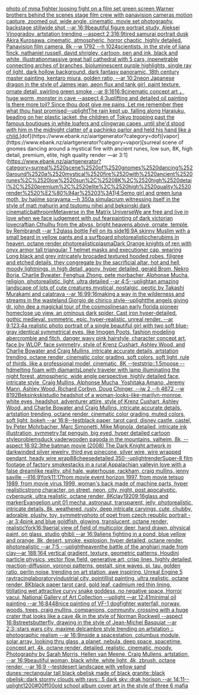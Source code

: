 [photo of mma fighter loosing fight on a film set green screen Warner brothers behind the scenes stage film crew with panavision cameras motion capture, zoomed out, wide angle, cinematic, movie set photography, backstage stillwide shot  --ar 16:9](https://www.ebank.nz/aiartgenerator?category=photo%2520of%2520mma%2520fighter%2520loosing%2520fight%2520on%2520a%2520film%2520set%2520green%2520screen%2520Warner%2520brothers%2520behind%2520the%2520scenes%2520stage%2520film%2520crew%2520with%2520panavision%2520cameras%2520motion%2520capture%2C%2520zoomed%2520out%2C%2520wide%2520angle%2C%2520cinematic%2C%2520movie%2520set%2520photography%2C%2520backstage%2520stillwide%2520shot%2520%2520--ar%252016%3A9)[beautiful figure portrait study, Aleksei Vinogradov, artstation trending --aspect 2:3](https://www.ebank.nz/aiartgenerator?category=beautiful%2520figure%2520portrait%2520study%2C%2520Aleksei%2520Vinogradov%2C%2520artstation%2520trending%2520--aspect%25202%3A3)[16:9](https://www.ebank.nz/aiartgenerator?category=16%3A9)[tired samurai portrait dusk  Akira Kurosawa, cinematic, atmospheric, horror chaotic, highly detailed, Panavision film camera, 8k --w 1792 --h 1024](https://www.ebank.nz/aiartgenerator?category=tired%2520samurai%2520portrait%2520dusk%2520%2520Akira%2520Kurosawa%2C%2520cinematic%2C%2520atmospheric%2C%2520horror%2520chaotic%2C%2520highly%2520detailed%2C%2520Panavision%2520film%2520camera%2C%25208k%2520--w%25201792%2520--h%25201024)[scientists, in the style of liana finck, nathaniel russell, david shrigley, cartoon, pen and ink, black and white, illustration](https://www.ebank.nz/aiartgenerator?category=scientists%2C%2520in%2520the%2520style%2520of%2520liana%2520finck%2C%2520nathaniel%2520russell%2C%2520david%2520shrigley%2C%2520cartoon%2C%2520pen%2520and%2520ink%2C%2520black%2520and%2520white%2C%2520illustration)[massive great hall cathedral with 5 cars, inpenetrable connecting arches of branches, bioluminescent purple highlights, single ray of light, dark hollow background, dark fantasy panoramic, 18th century master painting, kentaro miura, golden ratio, --ar 10:2](https://www.ebank.nz/aiartgenerator?category=massive%2520great%2520hall%2520cathedral%2520with%25205%2520cars%2C%2520inpenetrable%2520connecting%2520arches%2520of%2520branches%2C%2520bioluminescent%2520purple%2520highlights%2C%2520single%2520ray%2520of%2520light%2C%2520dark%2520hollow%2520background%2C%2520dark%2520fantasy%2520panoramic%2C%252018th%2520century%2520master%2520painting%2C%2520kentaro%2520miura%2C%2520golden%2520ratio%2C%2520--ar%252010%3A2)[neon Japanese dragon in the style of James jean, aeon flux and tank girl, paint texture, ornate detail, swirling green smoke --ar 9:16](https://www.ebank.nz/aiartgenerator?category=neon%2520Japanese%2520dragon%2520in%2520the%2520style%2520of%2520James%2520jean%2C%2520aeon%2520flux%2520and%2520tank%2520girl%2C%2520paint%2520texture%2C%2520ornate%2520detail%2C%2520swirling%2520green%2520smoke%2520--ar%25209%3A16)[16:9](https://www.ebank.nz/aiartgenerator?category=16%3A9)[cinematic concept art ，huge worm, monster in cave  --aspect 4:3](https://www.ebank.nz/aiartgenerator?category=cinematic%2520concept%2520art%2520%EF%BC%8Chuge%2520worm%2C%2520monster%2520in%2520cave%2520%2520--aspect%25204%3A3)[uplifting and detailed oil painting Is there more toil? Since thou dost give me pains, Let me remember thee what thou hast promised](https://www.ebank.nz/aiartgenerator?category=uplifting%2520and%2520detailed%2520oil%2520painting%2520Is%2520there%2520more%2520toil%3F%2520Since%2520thou%2520dost%2520give%2520me%2520pains%2C%2520Let%2520me%2520remember%2520thee%2520what%2520thou%2520hast%2520promised)[--uplight](https://www.ebank.nz/aiartgenerator?category=--uplight)[The rain kept up, falling along Harajuku, beading on her plastic jacket, the children of Tokyo trooping past the famous boutiques in white loafers and clingwrap capes, until she'd stood with him in the midnight clatter of a pachinko parlor and held his hand like a child.](https://www.ebank.nz/aiartgenerator?category=The%2520rain%2520kept%2520up%2C%2520falling%2520along%2520Harajuku%2C%2520beading%2520on%2520her%2520plastic%2520jacket%2C%2520the%2520children%2520of%2520Tokyo%2520trooping%2520past%2520the%2520famous%2520boutiques%2520in%2520white%2520loafers%2520and%2520clingwrap%2520capes%2C%2520until%2520she%27d%2520stood%2520with%2520him%2520in%2520the%2520midnight%2520clatter%2520of%2520a%2520pachinko%2520parlor%2520and%2520held%2520his%2520hand%2520like%2520a%2520child.)[dof](https://www.ebank.nz/aiartgenerator?category=dof)[vapor](https://www.ebank.nz/aiartgenerator?category=vapor)[surreal scene of gnomes dancing around a mystical fire with ancient runes, low sun, 8K, high detail, premium, elite, high quality render —ar 3:1](https://www.ebank.nz/aiartgenerator?category=surreal%2520scene%2520of%2520gnomes%2520dancing%2520around%2520a%2520mystical%2520fire%2520with%2520ancient%2520runes%2C%2520low%2520sun%2C%25208K%2C%2520high%2520detail%2C%2520premium%2C%2520elite%2C%2520high%2520quality%2520render%2520%E2%80%94ar%25203%3A1)[4:5](https://www.ebank.nz/aiartgenerator?category=4%3A5)[](https://www.ebank.nz/aiartgenerator?category=)[emo girl and green luna moth, by hajime sorayama —h 350](https://www.ebank.nz/aiartgenerator?category=emo%2520girl%2520and%2520green%2520luna%2520moth%2C%2520by%2520hajime%2520sorayama%2520%E2%80%94h%2520350)[a simulacrum witnessing itself in the style of matt mahurin and tsutomu nihei and beksinski dark cinematic](https://www.ebank.nz/aiartgenerator?category=a%2520simulacrum%2520witnessing%2520itself%2520in%2520the%2520style%2520of%2520matt%2520mahurin%2520and%2520tsutomu%2520nihei%2520and%2520beksinski%2520dark%2520cinematic)[bathroom](https://www.ebank.nz/aiartgenerator?category=bathroom)[Metaverse in the Matrix Universe](https://www.ebank.nz/aiartgenerator?category=Metaverse%2520in%2520the%2520Matrix%2520Universe)[We are free and live in love when we face judgement with out fear](https://www.ebank.nz/aiartgenerator?category=We%2520are%2520free%2520and%2520live%2520in%2520love%2520when%2520we%2520face%2520judgement%2520with%2520out%2520fear)[painting of dark victorian lovecraftian Cthulhu from the abyss, bright heavens above, ornate, temple, by Rembrandt --ar 1:2](https://www.ebank.nz/aiartgenerator?category=painting%2520of%2520dark%2520victorian%2520lovecraftian%2520Cthulhu%2520from%2520the%2520abyss%2C%2520bright%2520heavens%2520above%2C%2520ornate%2C%2520temple%2C%2520by%2520Rembrandt%2520--ar%25201%3A2)[glass bottle Fell on its side](https://www.ebank.nz/aiartgenerator?category=glass%2520bottle%2520Fell%2520on%2520its%2520side)[16:9](https://www.ebank.nz/aiartgenerator?category=16%3A9)[A skinny Muslim with a small beard in yellow pants and a surfboard photorealistic](https://www.ebank.nz/aiartgenerator?category=A%2520skinny%2520Muslim%2520with%2520a%2520small%2520beard%2520in%2520yellow%2520pants%2520and%2520a%2520surfboard%2520photorealistic)[cherubims in heaven, octane render photorealistic](https://www.ebank.nz/aiartgenerator?category=cherubims%2520in%2520heaven%2C%2520octane%2520render%2520photorealistic)[plasma](https://www.ebank.nz/aiartgenerator?category=plasma)[Dark Orange knights of ren with onyx armor tall triangular T helmet masks and executioner cap, wearing Long black and grey intricately brocaded textured hooded robes, filigree and etched details, they congregate by the sacrificial altar, hot and hell, moody lightnings, in high detail, agony, hyper detailed, gerald Brom, Nekro Borja, Charlie Bywater, Fenghua Zhong, pete morbacher, Alphonse Mucha, religion, photorealistic, light, ultra detailed --ar 4:5](https://www.ebank.nz/aiartgenerator?category=Dark%2520Orange%2520knights%2520of%2520ren%2520with%2520onyx%2520armor%2520tall%2520triangular%2520T%2520helmet%2520masks%2520and%2520executioner%2520cap%2C%2520wearing%2520Long%2520black%2520and%2520grey%2520intricately%2520brocaded%2520textured%2520hooded%2520robes%2C%2520filigree%2520and%2520etched%2520details%2C%2520they%2520congregate%2520by%2520the%2520sacrificial%2520altar%2C%2520hot%2520and%2520hell%2C%2520moody%2520lightnings%2C%2520in%2520high%2520detail%2C%2520agony%2C%2520hyper%2520detailed%2C%2520gerald%2520Brom%2C%2520Nekro%2520Borja%2C%2520Charlie%2520Bywater%2C%2520Fenghua%2520Zhong%2C%2520pete%2520morbacher%2C%2520Alphonse%2520Mucha%2C%2520religion%2C%2520photorealistic%2C%2520light%2C%2520ultra%2520detailed%2520--ar%25204%3A5)[--uplight](https://www.ebank.nz/aiartgenerator?category=--uplight)[an amazing landscape of lots of cute creatures mystical, nostalgic, peotic by Takashi Murakami and calatrava --ar 16:9](https://www.ebank.nz/aiartgenerator?category=an%2520amazing%2520landscape%2520of%2520lots%2520of%2520cute%2520creatures%2520mystical%2C%2520nostalgic%2C%2520peotic%2520by%2520Takashi%2520Murakami%2520and%2520calatrava%2520--ar%252016%3A9)[9:16](https://www.ebank.nz/aiartgenerator?category=9%3A16)[making a way in the wilderness and streams in the wasteland,Giorgio de chirico style](https://www.ebank.nz/aiartgenerator?category=making%2520a%2520way%2520in%2520the%2520wilderness%2520and%2520streams%2520in%2520the%2520wasteland%2CGiorgio%2520de%2520chirico%2520style)[--uplight](https://www.ebank.nz/aiartgenerator?category=--uplight)[the angels giving dr. john dee a magickal tour of the cosmos](https://www.ebank.nz/aiartgenerator?category=the%2520angels%2520giving%2520dr.%2520john%2520dee%2520a%2520magickal%2520tour%2520of%2520the%2520cosmos)[lines](https://www.ebank.nz/aiartgenerator?category=lines)[an early florida pioneer home](https://www.ebank.nz/aiartgenerator?category=an%2520early%2520florida%2520pioneer%2520home)[close up view. an ominous dark spider. Cast iron hyper-detailed. gothic medieval. symmetric. epic. hyper-realistic. unreal render. --ar 9:12](https://www.ebank.nz/aiartgenerator?category=close%2520up%2520view.%2520an%2520ominous%2520dark%2520spider.%2520Cast%2520iron%2520hyper-detailed.%2520gothic%2520medieval.%2520symmetric.%2520epic.%2520hyper-realistic.%2520unreal%2520render.%2520--ar%25209%3A12)[3:4](https://www.ebank.nz/aiartgenerator?category=3%3A4)[a realistic photo portrait of a single beautiful girl with two soft blue-gray identical symmetrical eyes, like Imogen Poots, fashion modeling abercrombie and fitch, danger wavy pink hairstyle, character concept art, face by WLOP, face symmetry, style of Krenz Cushart, Ashley Wood, and Charlie Bowater and Craig Mullins, intricate accurate details, artstation trending, octane render, cinematic color grading, soft colors, soft light, rule of thirds, like a professional model, cinematic, 8K --test](https://www.ebank.nz/aiartgenerator?category=a%2520realistic%2520photo%2520portrait%2520of%2520a%2520single%2520beautiful%2520girl%2520with%2520two%2520soft%2520blue-gray%2520identical%2520symmetrical%2520eyes%2C%2520like%2520Imogen%2520Poots%2C%2520fashion%2520modeling%2520abercrombie%2520and%2520fitch%2C%2520danger%2520wavy%2520pink%2520hairstyle%2C%2520character%2520concept%2520art%2C%2520face%2520by%2520WLOP%2C%2520face%2520symmetry%2C%2520style%2520of%2520Krenz%2520Cushart%2C%2520Ashley%2520Wood%2C%2520and%2520Charlie%2520Bowater%2520and%2520Craig%2520Mullins%2C%2520intricate%2520accurate%2520details%2C%2520artstation%2520trending%2C%2520octane%2520render%2C%2520cinematic%2520color%2520grading%2C%2520soft%2520colors%2C%2520soft%2520light%2C%2520rule%2520of%2520thirds%2C%2520like%2520a%2520professional%2520model%2C%2520cinematic%2C%25208K%2520--test)[strip::1.5](https://www.ebank.nz/aiartgenerator?category=strip%3A%3A1.5)[moose --hd](https://www.ebank.nz/aiartgenerator?category=moose%2520--hd)[melting foam with diamants](https://www.ebank.nz/aiartgenerator?category=melting%2520foam%2520with%2520diamants)[Lonely traveler with lamp illuminating the night forest, atmospheric, wide angle perspective, highly detailed face, intricate style, Craig Mullins, Alphonse Mucha, Yoshitaka Amano, Jeremy Mann, Ashley Wood, Richard Corbyn, Doug Chinger, --iw 2 --h 4672 --w 8192](https://www.ebank.nz/aiartgenerator?category=Lonely%2520traveler%2520with%2520lamp%2520illuminating%2520the%2520night%2520forest%2C%2520atmospheric%2C%2520wide%2520angle%2520perspective%2C%2520highly%2520detailed%2520face%2C%2520intricate%2520style%2C%2520Craig%2520Mullins%2C%2520Alphonse%2520Mucha%2C%2520Yoshitaka%2520Amano%2C%2520Jeremy%2520Mann%2C%2520Ashley%2520Wood%2C%2520Richard%2520Corbyn%2C%2520Doug%2520Chinger%2C%2520--iw%25202%2520--h%25204672%2520--w%25208192)[Beksinkski](https://www.ebank.nz/aiartgenerator?category=Beksinkski)[studio headshot of a woman-looks-like-marilyn-monroe, white eyes, headshot, adventurer attire, style of Krenz Cushart, Ashley Wood, and Charlie Bowater and Craig Mullins, intricate accurate details, artstation trending, octane render, cinematic color grading, muted colors, soft light, bokeh --ar 16:8](https://www.ebank.nz/aiartgenerator?category=studio%2520headshot%2520of%2520a%2520woman-looks-like-marilyn-monroe%2C%2520white%2520eyes%2C%2520headshot%2C%2520adventurer%2520attire%2C%2520style%2520of%2520Krenz%2520Cushart%2C%2520Ashley%2520Wood%2C%2520and%2520Charlie%2520Bowater%2520and%2520Craig%2520Mullins%2C%2520intricate%2520accurate%2520details%2C%2520artstation%2520trending%2C%2520octane%2520render%2C%2520cinematic%2520color%2520grading%2C%2520muted%2520colors%2C%2520soft%2520light%2C%2520bokeh%2520--ar%252016%3A8)[--test](https://www.ebank.nz/aiartgenerator?category=--test)[black paper, tarot card, disney castle, castel, by Peter Mohrbacher, Marc Simonetti, Mike Mignola, detailed, intricate ink illustration, symmetry,](https://www.ebank.nz/aiartgenerator?category=black%2520paper%2C%2520tarot%2520card%2C%2520disney%2520castle%2C%2520castel%2C%2520by%2520Peter%2520Mohrbacher%2C%2520Marc%2520Simonetti%2C%2520Mike%2520Mignola%2C%2520detailed%2C%2520intricate%2520ink%2520illustration%2C%2520symmetry%2C)[fat penguin,  big eyed, hyper detailed cartoon style](https://www.ebank.nz/aiartgenerator?category=fat%2520penguin%2C%2520%2520big%2520eyed%2C%2520hyper%2520detailed%2520cartoon%2520style)[problems](https://www.ebank.nz/aiartgenerator?category=problems)[duck vader](https://www.ebank.nz/aiartgenerator?category=duck%2520vader)[wooden pagoda in the mountains, valheim, 8k, --aspect 16:9](https://www.ebank.nz/aiartgenerator?category=wooden%2520pagoda%2520in%2520the%2520mountains%2C%2520valheim%2C%25208k%2C%2520--aspect%252016%3A9)[2:3](https://www.ebank.nz/aiartgenerator?category=2%3A3)[](https://www.ebank.nz/aiartgenerator?category=)[the batman movie (2008) The Dark Knight artwork in dark](https://www.ebank.nz/aiartgenerator?category=the%2520batman%2520movie%2520%282008%29%2520The%2520Dark%2520Knight%2520artwork%2520in%2520dark)[winded silver jewelry, third eye pinecone, silver wire, wire wrapped pendant, heady wire wrap](https://www.ebank.nz/aiartgenerator?category=winded%2520silver%2520jewelry%2C%2520third%2520eye%2520pinecone%2C%2520silver%2520wire%2C%2520wire%2520wrapped%2520pendant%2C%2520heady%2520wire%2520wrap)[88](https://www.ebank.nz/aiartgenerator?category=88)[cheese](https://www.ebank.nz/aiartgenerator?category=cheese)[detailed,](https://www.ebank.nz/aiartgenerator?category=detailed%2C)[350](https://www.ebank.nz/aiartgenerator?category=350)[--uplight](https://www.ebank.nz/aiartgenerator?category=--uplight)[render](https://www.ebank.nz/aiartgenerator?category=render)[Super-8 film footage of factory smokestacks in a rural Appalachian valley](https://www.ebank.nz/aiartgenerator?category=Super-8%2520film%2520footage%2520of%2520factory%2520smokestacks%2520in%2520a%2520rural%2520Appalachian%2520valley)[in love with a false dreamlike reality, phil hale,  waterhouse, rackham, craig mullins, jenny saville --ll](https://www.ebank.nz/aiartgenerator?category=in%2520love%2520with%2520a%2520false%2520dreamlike%2520reality%2C%2520phil%2520hale%2C%2520%2520waterhouse%2C%2520rackham%2C%2520craig%2520mullins%2C%2520jenny%2520saville%2520--ll)[16:9](https://www.ebank.nz/aiartgenerator?category=16%3A9)[York](https://www.ebank.nz/aiartgenerator?category=York)[11:17](https://www.ebank.nz/aiartgenerator?category=11%3A17)[from movie event horizon 1997, from movie tetsuo 1989, from movie virus 1999, woman's back made of machine parts, hyper realistic](https://www.ebank.nz/aiartgenerator?category=from%2520movie%2520event%2520horizon%25201997%2C%2520from%2520movie%2520tetsuo%25201989%2C%2520from%2520movie%2520virus%25201999%2C%2520woman%27s%2520back%2520made%2520of%2520machine%2520parts%2C%2520hyper%2520realistic)[strong character, on street, neon, city, night, post apocalyptic, cyberpunk, ultra realistic, octane render, 8K](https://www.ebank.nz/aiartgenerator?category=strong%2520character%2C%2520on%2520street%2C%2520neon%2C%2520city%2C%2520night%2C%2520post%2520apocalyptic%2C%2520cyberpunk%2C%2520ultra%2520realistic%2C%2520octane%2520render%2C%25208K)[clay](https://www.ebank.nz/aiartgenerator?category=clay)[1920](https://www.ebank.nz/aiartgenerator?category=1920)[9:16](https://www.ebank.nz/aiartgenerator?category=9%3A16)[glass and marker](https://www.ebank.nz/aiartgenerator?category=glass%2520and%2520marker)[Evangelion unit 01 mecha, astronaut, transparent, jelly, photorealistic, intricate details, 8k, weathered, rusty, deep intricate carvings, cute, chubby, adorable, plushy, toy, symmetry](https://www.ebank.nz/aiartgenerator?category=Evangelion%2520unit%252001%2520mecha%2C%2520astronaut%2C%2520transparent%2C%2520jelly%2C%2520photorealistic%2C%2520intricate%2520details%2C%25208k%2C%2520weathered%2C%2520rusty%2C%2520deep%2520intricate%2520carvings%2C%2520cute%2C%2520chubby%2C%2520adorable%2C%2520plushy%2C%2520toy%2C%2520symmetry)[photo of poet from czech republic portrait --ar 3:4](https://www.ebank.nz/aiartgenerator?category=photo%2520of%2520poet%2520from%2520czech%2520republic%2520portrait%2520--ar%25203%3A4)[pink and blue goldfish, glowing, translucent, octane render, realistic](https://www.ebank.nz/aiartgenerator?category=pink%2520and%2520blue%2520goldfish%2C%2520glowing%2C%2520translucent%2C%2520octane%2520render%2C%2520realistic)[York](https://www.ebank.nz/aiartgenerator?category=York)[16:9](https://www.ebank.nz/aiartgenerator?category=16%3A9)[aerial view of field of multicolor deer, hand drawn, physical paint, on glass, studio ghibli --ar 16:9](https://www.ebank.nz/aiartgenerator?category=aerial%2520view%2520of%2520field%2520of%2520multicolor%2520deer%2C%2520hand%2520drawn%2C%2520physical%2520paint%2C%2520on%2520glass%2C%2520studio%2520ghibli%2520--ar%252016%3A9)[aliens fighting in a pond, blue yellow and orange, 8k, desert, smoke, explosion, hyper detailed, octane render, photorealistic --ar 7:5 --uplight](https://www.ebank.nz/aiartgenerator?category=aliens%2520fighting%2520in%2520a%2520pond%2C%2520blue%2520yellow%2520and%2520orange%2C%25208k%2C%2520desert%2C%2520smoke%2C%2520explosion%2C%2520hyper%2520detailed%2C%2520octane%2520render%2C%2520photorealistic%2520--ar%25207%3A5%2520--uplight)[heaven](https://www.ebank.nz/aiartgenerator?category=heaven)[the battle of the anghiari made from clay](https://www.ebank.nz/aiartgenerator?category=the%2520battle%2520of%2520the%2520anghiari%2520made%2520from%2520clay)[—ar 188:164 vertical gradient, texture, geometric patterns, Houdini particle physics, vector flow field, generative art, crisp lines, highly detailed, reaction-diffusion, voronoi patterns, gestalt, sine waves, pi, tau, golden ratio, perlin noise, trending on art station, awe inspiring, Unreal Engine 5 raytracing](https://www.ebank.nz/aiartgenerator?category=%E2%80%94ar%2520188%3A164%2520vertical%2520gradient%2C%2520texture%2C%2520geometric%2520patterns%2C%2520Houdini%2520particle%2520physics%2C%2520vector%2520flow%2520field%2C%2520generative%2520art%2C%2520crisp%2520lines%2C%2520highly%2520detailed%2C%2520reaction-diffusion%2C%2520voronoi%2520patterns%2C%2520gestalt%2C%2520sine%2520waves%2C%2520pi%2C%2520tau%2C%2520golden%2520ratio%2C%2520perlin%2520noise%2C%2520trending%2520on%2520art%2520station%2C%2520awe%2520inspiring%2C%2520Unreal%2520Engine%25205%2520raytracing)[laboratory](https://www.ebank.nz/aiartgenerator?category=laboratory)[industrial city, pointillist painting, ultra realistic, octane render, 8K](https://www.ebank.nz/aiartgenerator?category=industrial%2520city%2C%2520pointillist%2520painting%2C%2520ultra%2520realistic%2C%2520octane%2520render%2C%25208K)[black paper tarot card, gold leaf, cadmium red thin lining, titillating wet attractive curvy snake goddess, no negative space, Horror vacui, National Gallery of Art Collection  --uplight —ar 12:41](https://www.ebank.nz/aiartgenerator?category=black%2520paper%2520tarot%2520card%2C%2520gold%2520leaf%2C%2520cadmium%2520red%2520thin%2520lining%2C%2520titillating%2520wet%2520attractive%2520curvy%2520snake%2520goddess%2C%2520no%2520negative%2520space%2C%2520Horror%2520vacui%2C%2520National%2520Gallery%2520of%2520Art%2520Collection%2520%2520--uplight%2520%E2%80%94ar%252012%3A41)[minimal oil painting --ar 16:8](https://www.ebank.nz/aiartgenerator?category=minimal%2520oil%2520painting%2520--ar%252016%3A8)[448](https://www.ebank.nz/aiartgenerator?category=448)[nice painting of VF-1 dogfighter waterfall, norway, woods, trees, craig mullins,  companions, community, crossing with a huge crater that looks like a cave 4k in the style of Norman Rockwell --aspect 16:8](https://www.ebank.nz/aiartgenerator?category=nice%2520painting%2520of%2520VF-1%2520dogfighter%2520waterfall%2C%2520norway%2C%2520woods%2C%2520trees%2C%2520craig%2520mullins%2C%2520%2520companions%2C%2520community%2C%2520crossing%2520with%2520a%2520huge%2520crater%2520that%2520looks%2520like%2520a%2520cave%25204k%2520in%2520the%2520style%2520of%2520Norman%2520Rockwell%2520--aspect%252016%3A8)[streets](https://www.ebank.nz/aiartgenerator?category=streets)[butterfly, drawing in the style of Jean-Michel Basquiat --ar 2:3](https://www.ebank.nz/aiartgenerator?category=butterfly%2C%2520drawing%2520in%2520the%2520style%2520of%2520Jean-Michel%2520Basquiat%2520--ar%25202%3A3)[::](https://www.ebank.nz/aiartgenerator?category=%3A%3A)[stars wars city, maxime delcambre style trending on artstation :: photographic realism --ar 16:9](https://www.ebank.nz/aiartgenerator?category=stars%2520wars%2520city%2C%2520maxime%2520delcambre%2520style%2520trending%2520on%2520artstation%2520%3A%3A%2520photographic%2520realism%2520--ar%252016%3A9)[inside a spacestation, columbus module, solar array, looking thru glass, a planet, nebula, deep space, spacetime, concept art, 4k, octane render, detailed, realistic, cinematic, moody, Photography by Sarah Morris, Hellen van Meene, Craig Mullens, artstation, --ar 16:9](https://www.ebank.nz/aiartgenerator?category=inside%2520a%2520spacestation%2C%2520columbus%2520module%2C%2520solar%2520array%2C%2520looking%2520thru%2520glass%2C%2520a%2520planet%2C%2520nebula%2C%2520deep%2520space%2C%2520spacetime%2C%2520concept%2520art%2C%25204k%2C%2520octane%2520render%2C%2520detailed%2C%2520realistic%2C%2520cinematic%2C%2520moody%2C%2520Photography%2520by%2520Sarah%2520Morris%2C%2520Hellen%2520van%2520Meene%2C%2520Craig%2520Mullens%2C%2520artstation%2C%2520--ar%252016%3A9)[beautiful woman, black white, white light, 4k, zbrush, octane render, --ar 16:9 --test](https://www.ebank.nz/aiartgenerator?category=beautiful%2520woman%2C%2520black%2520white%2C%2520white%2520light%2C%25204k%2C%2520zbrush%2C%2520octane%2520render%2C%2520--ar%252016%3A9%2520--test)[desert landscape with yellow sand dunes::rectangular tall black  obelisk made of black granite::black obelisk::dark stormy clouds with rays::.5 dark sky::drak horison --ar 14:11](https://www.ebank.nz/aiartgenerator?category=desert%2520landscape%2520with%2520yellow%2520sand%2520dunes%3A%3Arectangular%2520tall%2520black%2520%2520obelisk%2520made%2520of%2520black%2520granite%3A%3Ablack%2520obelisk%3A%3Adark%2520stormy%2520clouds%2520with%2520rays%3A%3A.5%2520dark%2520sky%3A%3Adrak%2520horison%2520--ar%252014%3A11)[--uplight](https://www.ebank.nz/aiartgenerator?category=--uplight)[1200](https://www.ebank.nz/aiartgenerator?category=1200)[#00ff00](https://www.ebank.nz/aiartgenerator?category=%2300ff00)[old school album cover art in the style of three 6 mafia](https://www.ebank.nz/aiartgenerator?category=old%2520school%2520album%2520cover%2520art%2520in%2520the%2520style%2520of%2520three%25206%2520mafia)